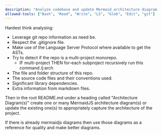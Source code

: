 ```yaml
---
description: "Analyze codebase and update Mermaid architecture diagram in README"
allowed-tools: ["Bash", "Read", "Write", "LS", "Glob", "Edit", "git"]
---
```


Hardest think analysing:

- Leverage git repo information as need be.
- Respect the .gitignore file.
- Make use of the Language Server Protocol where available to get the ASTs.
- Try to detect if the repo is a multi-project monorepo.
    - IF multi-project THEN for-each subproject recursively run this command /j:arch
- The file and folder structure of this repo.
- The source code files and their conventions used.
- Significant library dependencies.
- Extra information from markdown files.

Then in the root README.md under a heading called "Architecture Diagram(s)"
create one or many MermaidJS architecture diagram(s) or update the existing one(s)
to appropriately capture the architecture of the project.

If there is already mermaidjs diagrams then use those diagrams as a reference for quality and make better diagrams.

